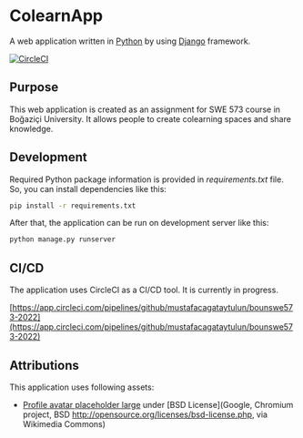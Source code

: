 # ColearnApp
A web application written in [Python](https://www.python.org/) by using [Django](https://www.djangoproject.com/) framework.

[![CircleCI](https://img.shields.io/circleci/build/github/mustafacagataytulun/bounswe573-2022/main.svg?logo=circleci&logoColor=fff&label=CircleCI)](https://circleci.com/gh/mustafacagataytulun/bounswe573-2022/tree/main)

## Purpose
This web application is created as an assignment for SWE 573 course in Boğaziçi University. It allows people to create colearning spaces and share knowledge.

## Development
Required Python package information is provided in _requirements.txt_ file. So, you can install dependencies like this:

```bash
pip install -r requirements.txt
```

After that, the application can be run on development server like this:

```bash
python manage.py runserver
```

## CI/CD
The application uses CircleCI as a CI/CD tool. It is currently in progress.

[https://app.circleci.com/pipelines/github/mustafacagataytulun/bounswe573-2022](https://app.circleci.com/pipelines/github/mustafacagataytulun/bounswe573-2022)

## Attributions
This application uses following assets:

- [Profile avatar placeholder large](https://commons.wikimedia.org/wiki/File:Profile_avatar_placeholder_large.png) under [BSD License](Google, Chromium project, BSD <http://opensource.org/licenses/bsd-license.php>, via Wikimedia Commons)
